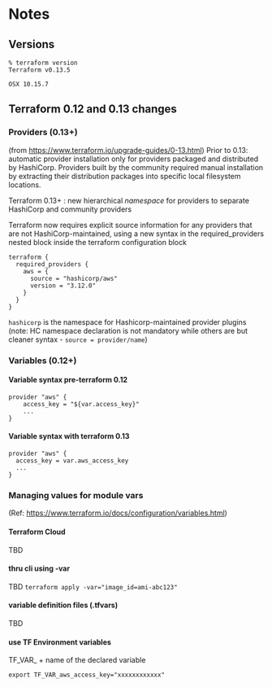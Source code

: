 # Notes 

## Versions
```
% terraform version
Terraform v0.13.5
```

```
OSX 10.15.7
```


## Terraform 0.12 and 0.13 changes

### Providers (0.13+)
(from https://www.terraform.io/upgrade-guides/0-13.html) 
Prior to 0.13: automatic provider installation only for providers packaged and distributed by HashiCorp. 
Providers built by the community required manual installation by extracting their distribution packages into specific local filesystem locations.

Terraform 0.13+ : new hierarchical *namespace* for providers to separate HashiCorp and community providers

Terraform now requires explicit source information for any providers that are not HashiCorp-maintained, using a new syntax in the required_providers nested block inside the terraform configuration block

```
terraform {
  required_providers {
    aws = {
      source = "hashicorp/aws"
      version = "3.12.0"
    }
  }
}
```

`hashicorp` is the namespace for Hashicorp-maintained provider plugins
(note: HC namespace declaration is not mandatory while others are but cleaner syntax - `source = provider/name`) 


### Variables (0.12+)


#### Variable syntax pre-terraform 0.12

```
provider "aws" {
    access_key = "${var.access_key}"
    ...
}
```


#### Variable syntax with terraform 0.13

```
provider "aws" {
  access_key = var.aws_access_key
  ...
} 
```


### Managing values for module vars
(Ref: https://www.terraform.io/docs/configuration/variables.html)


#### Terraform Cloud 
TBD 


#### thru cli using -var
TBD
`terraform apply -var="image_id=ami-abc123"`


#### variable definition files (.tfvars)
TBD

#### use TF Environment variables
TF_VAR_ + name of the declared variable

`export TF_VAR_aws_access_key="xxxxxxxxxxxx"`

